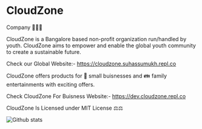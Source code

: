 # CloudZone
Company 
🏢🏢🏢
 
CloudZone is a Bangalore based non-profit organization run/handled by youth. CloudZone aims to empower and enable the global youth community to create a sustainable future.

Check our Global Website:-
https://cloudzone.suhassumukh.repl.co

CloudZone offers products for 🏢 small buisnesses and 👪 family entertainments with exciting offers.

Check CloudZone For Buisness Website:- 
https://dev.cloudzone.repl.co


CloudZone Is Licensed under MIT License ⚖️⚖️


![Github stats](https://github-readme-stats.vercel.app/api?username=suhasumukh&theme=highcontrast&show_icons=true&count_private=true)

